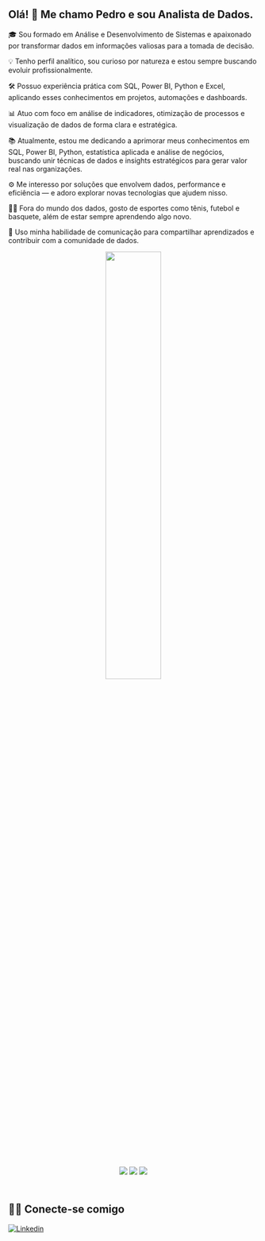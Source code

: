 ## Olá! 👋 Me chamo Pedro e sou Analista de Dados.

🎓 Sou formado em Análise e Desenvolvimento de Sistemas e apaixonado por transformar dados em informações valiosas para a tomada de decisão.

💡 Tenho perfil analítico, sou curioso por natureza e estou sempre buscando evoluir profissionalmente.

🛠️ Possuo experiência prática com SQL, Power BI, Python e Excel, aplicando esses conhecimentos em projetos, automações e dashboards.

📊 Atuo com foco em análise de indicadores, otimização de processos e visualização de dados de forma clara e estratégica.

📚 Atualmente, estou me dedicando a aprimorar meus conhecimentos em SQL, Power BI, Python, estatística aplicada e análise de negócios, buscando unir técnicas de dados e insights estratégicos para gerar valor real nas organizações.

⚙️ Me interesso por soluções que envolvem dados, performance e eficiência — e adoro explorar novas tecnologias que ajudem nisso.

🏃‍♂️ Fora do mundo dos dados, gosto de esportes como tênis, futebol e basquete, além de estar sempre aprendendo algo novo.

💬 Uso minha habilidade de comunicação para compartilhar aprendizados e contribuir com a comunidade de dados.

<div align="center">
  <img width="47%" src="https://github-readme-stats.vercel.app/api/top-langs/?username=PedroPcode&layout=compact" />
</div>

<div align="center" style="margin-top: 10px;">
  <img src="https://img.shields.io/badge/SQL%20Server-003B57.svg?style=for-the-badge&logo=databricks&logoColor=white" />
  <img src="https://img.shields.io/badge/power_bi-F2C811?style=for-the-badge&logo=powerbi&logoColor=black" />
  <img src="https://img.shields.io/badge/python-3776AB.svg?style=for-the-badge&logo=python&logoColor=white" />
</div>

## <br /> 🙋‍♂️ Conecte-se comigo  
<a href="https://www.linkedin.com/in/pedro-pimenta-85b517289/" target="_blank" rel="noopener noreferrer">
  <img alt="Linkedin" title="Linkedin" src="https://img.shields.io/badge/linkedin-%230077B5.svg?style=for-the-badge&logo=linkedin&logoColor=white" />
</a>










